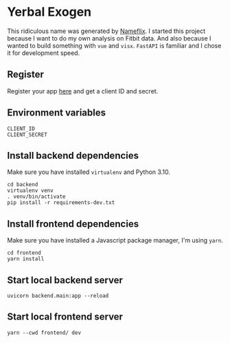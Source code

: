 # Yerbal Exogen
This ridiculous name was generated by [Nameflix](https://namelix.com/). I started this project because I want to do my own analysis on Fitbit data. And also because I wanted to build something with `vue` and `visx`. `FastAPI` is familiar and I chose it for development speed.

## Register
Register your app [here](https://dev.fitbit.com/apps) and get a client ID and secret.

## Environment variables
```
CLIENT_ID
CLIENT_SECRET
```

## Install backend dependencies
Make sure you have installed `virtualenv` and Python 3.10.
```
cd backend
virtualenv venv
. venv/bin/activate
pip install -r requirements-dev.txt
```

## Install frontend dependencies
Make sure you have installed a Javascript package manager, I'm using `yarn`.
```
cd frontend
yarn install
```

## Start local backend server
`uvicorn backend.main:app --reload`

## Start local frontend server
`yarn --cwd frontend/ dev`
